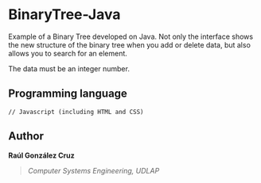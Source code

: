 # BinaryTree-Java
Example of a Binary Tree developed on Java. Not only the interface shows the new structure of the binary tree when you add or delete data, but also allows you to search for an element.

The data must be an integer number.

## Programming language
```[javascript]
// Javascript (including HTML and CSS)
```

## Author
**Raúl González Cruz**
>*Computer Systems Engineering, UDLAP*
